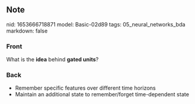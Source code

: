## Note
nid: 1653666718871
model: Basic-02d89
tags: 05_neural_networks_bda
markdown: false

### Front
What is the <b>idea</b> behind <b>gated units</b>?

### Back
<ul><li>Remember specific features over different time horizons</li><li>Maintain an additional state to remember/forget time-dependent state</li></ul>
